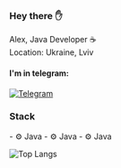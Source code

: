 <h3> Hey there ✋</h3>

Alex, Java Developer ☕️<br>
Location: Ukraine, Lviv

<h4> I'm in telegram:</h4>

[![Telegram](https://img.shields.io/badge/Telegram-blue.svg?style=flat-square&logo=telegram)](https://t.me/uzing_s)
  
<h3> Stack </h3>
- ⚙️ Java
- ⚙️ Java
- ⚙️ Java

![Top Langs](https://github-readme-stats.vercel.app/api/top-langs/?username=overpathz&layout=compact)
